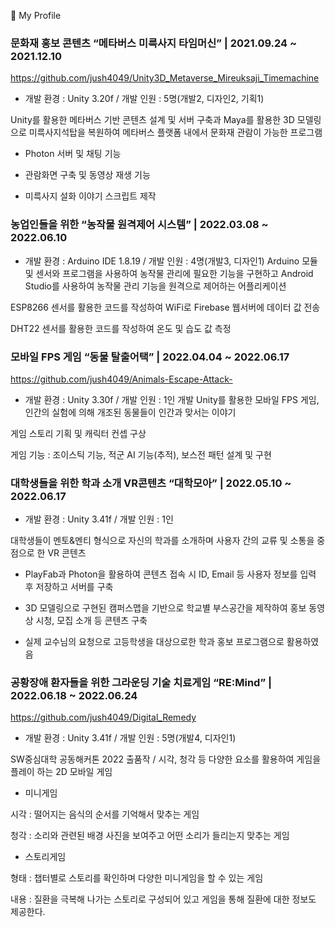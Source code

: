 🌱 My Profile
<!--
**jush4049/jush4049** is a ✨ _special_ ✨ repository because its `README.md` (this file) appears on your GitHub profile.

Here are some ideas to get you started:

- 🔭 I’m currently working on ...
- 🌱 I’m currently learning ...
- 👯 I’m looking to collaborate on ...
- 🤔 I’m looking for help with ...
- 💬 Ask me about ...
- 📫 How to reach me: ...
- 😄 Pronouns: ...
- ⚡ Fun fact: ...
-->

### 문화재 홍보 콘텐츠 “메타버스 미륵사지 타임머신” | 2021.09.24 ~ 2021.12.10
https://github.com/jush4049/Unity3D_Metaverse_Mireuksaji_Timemachine

- 개발 환경 : Unity 3.20f / 개발 인원 : 5명(개발2, 디자인2, 기획1)

Unity를 활용한 메타버스 기반 콘텐츠 설계 및 서버 구축과 Maya를 활용한 3D 모델링으로 
미륵사지석탑을 복원하여 메타버스 플랫폼 내에서 문화재 관람이 가능한 프로그램

- Photon 서버 및 채팅 기능

- 관람화면 구축 및 동영상 재생 기능

- 미륵사지 설화 이야기 스크립트 제작



### 농업인들을 위한 “농작물 원격제어 시스템” | 2022.03.08 ~ 2022.06.10

- 개발 환경 : Arduino IDE 1.8.19 / 개발 인원 : 4명(개발3, 디자인1)
Arduino 모듈 및 센서와 프로그램을 사용하여 농작물 관리에 필요한 기능을 구현하고 
Android Studio를 사용하여 농작물 관리 기능을 원격으로 제어하는 어플리케이션

ESP8266 센서를 활용한 코드를 작성하여 WiFi로 Firebase 웹서버에 데이터 값 전송

DHT22 센서를 활용한 코드를 작성하여 온도 및 습도 값 측정



### 모바일 FPS 게임 “동물 탈출어택”  | 2022.04.04 ~ 2022.06.17
https://github.com/jush4049/Animals-Escape-Attack-

- 개발 환경 : Unity 3.30f / 개발 인원 : 1인 개발
Unity를 활용한 모바일 FPS 게임, 인간의 실험에 의해 개조된 동물들이 인간과 맞서는 이야기

게임 스토리 기획 및 캐릭터 컨셉 구상

게임 기능 : 조이스틱 기능, 적군 AI 기능(추적), 보스전 패턴 설계 및 구현



### 대학생들을 위한 학과 소개 VR콘텐츠 “대학모아” | 2022.05.10 ~ 2022.06.17

   - 개발 환경 : Unity 3.41f / 개발 인원 : 1인 

대학생들이 멘토&멘티 형식으로 자신의 학과를 소개하며 사용자 간의 교류 및 소통을 중점으로 한 VR 콘텐츠

- PlayFab과 Photon을 활용하여 콘텐츠 접속 시 ID, Email 등 사용자 정보를 입력 후 저장하고 서버를 구축

- 3D 모델링으로 구현된 캠퍼스맵을 기반으로 학교별 부스공간을 제작하여 홍보 동영상 시청, 모집 소개 등 콘텐츠 구축

- 실제 교수님의 요청으로 고등학생을 대상으로한 학과 홍보 프로그램으로 활용하였음
  
  
  
### 공황장애 환자들을 위한 그라운딩 기술 치료게임 “RE:Mind” | 2022.06.18 ~ 2022.06.24
https://github.com/jush4049/Digital_Remedy

- 개발 환경 : Unity 3.41f / 개발 인원 : 5명(개발4, 디자인1)

SW중심대학 공동해커톤 2022 출품작 / 시각, 청각 등 다양한 요소를 활용하여 게임을 플레이 하는 2D 모바일 게임

- 미니게임

시각 : 떨어지는 음식의 순서를 기억해서 맞추는 게임

청각 : 소리와 관련된 배경 사진을 보여주고 어떤 소리가 들리는지 맞추는 게임

- 스토리게임

형태 : 챕터별로 스토리를 확인하며 다양한 미니게임을 할 수 있는 게임

내용 : 질환을 극복해 나가는 스토리로 구성되어 있고 게임을 통해 질환에 대한 정보도 제공한다.
